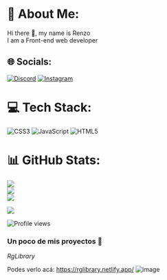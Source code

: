 # 💫 About Me:
Hi there 👋, my name is Renzo<br>I am a Front-end web developer<br>


## 🌐 Socials:
[![Discord](https://img.shields.io/badge/Discord-%237289DA.svg?logo=discord&logoColor=white)](https://discord.gg/Pmfc7CT9yt) [![Instagram](https://img.shields.io/badge/Instagram-%23E4405F.svg?logo=Instagram&logoColor=white)](https://www.instagram.com/giannhg_/)

 # 💻 Tech Stack:
![CSS3](https://img.shields.io/badge/css3-%231572B6.svg?style=for-the-badge&logo=css3&logoColor=white) ![JavaScript](https://img.shields.io/badge/javascript-%23323330.svg?style=for-the-badge&logo=javascript&logoColor=%23F7DF1E) ![HTML5](https://img.shields.io/badge/html5-%23E34F26.svg?style=for-the-badge&logo=html5&logoColor=white)
 
 # 📊 GitHub Stats:
![](https://github-readme-stats.vercel.app/api?username=mrgiann&theme=dark&hide_border=false&include_all_commits=true&count_private=true)<br/>
![](https://github-readme-streak-stats.herokuapp.com/?user=mrgiann&theme=dark&hide_border=false)<br/>
![](https://github-readme-stats.vercel.app/api/top-langs/?username=mrgiann&theme=dark&hide_border=false&include_all_commits=true&count_private=true&layout=compact)

[![](https://visitcount.itsvg.in/api?id=Juanies&icon=0&color=0)](https://visitcount.itsvg.in)

![Profile views](https://gpvc.arturio.dev/mrgiann)




### Un poco de mis proyectos :loudspeaker: 

*RgLibrary*

Podes verlo acá: https://rglibrary.netlify.app/
![image](https://user-images.githubusercontent.com/82038942/192119698-62d0dde5-ac2f-42f2-acee-75020b3ce129.png)



